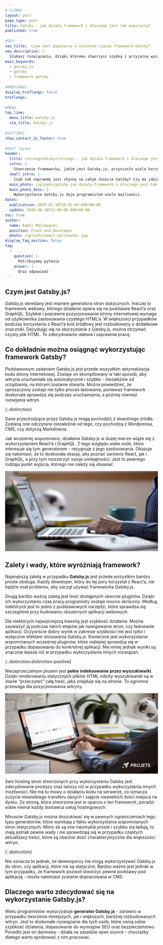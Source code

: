 ```yaml
---
# GLOBAL 
layout: post
page_type: post
title: Gatsby - jak działa framework i dlaczego jest tak popularny?
published: true

#SEO
seo_title:  Czym jest popularny w ostatnim czasie framework Gatsby?
seo_description: |-
  Szukasz rozwiązania, dzięki któremu stworzysz szybką i przyjazną wyszukiwarkom stronę internetową? Postaw na bardzo prosty i sprawdzony framework - Gatsby.
main_keywords:
  - gatsby.js
  - gatsby
  - framework gatsby

#HREFLANGS
display_hreflangs: false
hreflangs:

#MENU 
top_line:
  menu_title: Gatsby.js
  cta_title: Gatsby.js

#SETTINGS
show_contact_in_footer: true

#POST layout
header: 
  title: <strong>Gatsby</strong> - jak działa framework i dlaczego jest tak popularny?
  intro: |-
    Stworzenie frameworka, jakim jest Gatsby.js, przyniosło wiele korzyści środowisku programistów. Unikalność poszczególnych rozwiązań, na których się opiera, daje wiele nowych ścieżek rozwoju. Czym tak naprawdę jest słynny na całym świecie Gatsby? Czy ma jakieś wady? Jakie efekty można osiągnąć, wykorzystując framework? Jego fenomen polega przede wszystkim na połączeniu wielu możliwości.
  small_intro: |-
    Czym tak naprawdę jest słynny na całym świecie Gatsby? Czy ma jakieś wady?
  main_photo: /uploads/gatsby-jak-dziala-framework-i-dlaczego-jest-tak-popularny-01.jpg
  main_photo_desc: |-
    Wykorzystanie Gatsby.js daje programistom wiele możliwości.
dates:
  publication: 2020-01-10T16:02:04.000+00:00
  update: 2020-08-20T13:00:00.000+00:00
toc: true
author:
  name: Kamil Malinowski
  position: Front-end Developer
  photo: /uploads/kamil-malinowski.jpg
display_faq_section: false
faq:
  -
    question: |-
      Potrzbujemy pytanie
    answer: |-
      Oraz odpowiedź
---
```

## Czym jest Gatsby.js?

Gatsby.js określany jest mianem generatora stron statycznych. Inaczej to framework webowy, którego działanie opiera się na podstawie React’a oraz GraphQL. Szybkie i poprawne pozycjonowanie strony internetowej wymaga od użytkownika zastosowania czystego HTML’a. W większości przypadków podczas korzystania z React’a kod źródłowy jest rozbudowany o dodatkowe znaczniki. Decydując się na skorzystanie z Gatsby.js, można otrzymać czysty plik HTML. To zdecydowanie ułatwia i usprawnia pracę.

## Co dokładnie można osiągnąć wykorzystując framework Gatsby?

Podstawowym zadaniem Gatsby.js jest przede wszystkim optymalizacja kodu strony internetowej. Zostaje on skompilowany w taki sposób, aby witryna uruchamiała się automatycznie i szybko - niezależnie od urządzenia, na którym zostanie otwarta. Można powiedzieć, że uproszczony zostaje nie tylko proces ładowania, ponieważ framework doskonale sprawdza się podczas uruchamiania, a później również rozwijania witryn.

{:.distinction}

Dane przechodzące przez Gatsby.js mogą pochodzić z dowolnego źródła. Zostaną one odczytane niezależnie od tego, czy pochodzą z Wordpressa, CMS, czy dotyczą Markdowna.

Jak wcześniej wspomniano, działanie Gatsby.js w dużej mierze wiąże się z wykorzystaniem React’a i GraphQL. Z tego względu wiele osób, które interesuje się tym generatorem - rezygnuje z jego zastosowania. Okazuje się natomiast, że to doskonała okazja, aby poznać zarówno React, jak i GraphQL, a przy tym rozszerzyć swoje umiejętności. Jest to pewnego rodzaju punkt wyjścia, którego nie należy się obawiać.

![Wady i zalety gatsby.js](/uploads/gatsby-jak-dziala-framework-i-dlaczego-jest-tak-popularny-02.jpg)

## Zalety i wady, które wyróżniają framework?

Największą zaletą w przypadku **Gatsby.js** jest przede wszystkim bardzo prosta obsługa. Każdy deweloper, który do tej pory korzystał z React’a, nie będzie miał problemu, aby zaczął używać frameworka Gatsby.js.

Drugą bardzo ważną zaletą jest ilość dostępnych obecnie pluginów. Dzięki ich wykorzystaniu czas pracy programisty zostaje mocno skrócony. Według niektórych jest to jedno z podstawowych narzędzi, które sprawdza się szczególnie przy budowaniu obszernych aplikacji webowych.

Dla niektórych najważniejszą kwestią jest szybkość działania. Można zauważyć ją podczas takich etapów jak nawigowanie stron, czy ładowanie aplikacji. Oczywiście dobry wynik w zakresie szybkości nie jest tylko i wyłącznie efektem stosowania Gatsby.js. Konieczne jest wykorzystanie wspomnianych wcześniej pluginów, które najlepiej sprawdzą się w przypadku dopasowania do konkretnej aplikacji. Nie mniej jednak wyniki są znacznie lepsze niż w przypadku wykorzystania innych rozwiązań.

{:.distinction.distinction-positive}

Niezaprzeczalnym plusem jest **pełne indeksowanie przez wyszukiwarki**. Dzięki renderowaniu statycznych plików HTML roboty wyszukiwarek są w stanie “przeczytać” całą treść, jaka znajduje się na stronie. To ogromna przewaga dla pozycjonowania witryny.

![Plusem gatsby.js jest pełne indeksowanie przez wyszukiwarki ](/uploads/gatsby-jak-dziala-framework-i-dlaczego-jest-tak-popularny-03.jpg)

Sam hosting stron stworzonych przy wykorzystaniu Gatsby jest zdecydowanie prostszy oraz tańszy niż w przypadku wykorzystania innych możliwości. Nie ma tu mowy o działaniu kodu na serwerze, co oznacza zużycie niewielkiego transferu danych i zajęcie niewielkich ilości miejsca na dysku. Ze stroną, która stworzona jest w oparciu o ten framework, poradzi sobie niemal każdy dostawca usług hostingowych.

Minusów Gatsby.js można doszukiwać się w pewnych ograniczeniach tego typu generatorów, które wynikają z faktu wykorzystania wspomnianych stron statycznych. Mimo że są one niezwykle proste i szybko się ładują, to mają jednak pewne wady i nie sprawdzają się w przypadku częstych aktualizacji treści, które są obecnie dość charakterystyczne dla większości witryn.

{:.distinction}

Nie oznacza to jednak, że deweloperzy nie mogą wykorzystywać Gatsby.js do stron, czy aplikacji, które nie są statyczne. Bardzo ważne jest jednak w tym przypadku, że framework pozwoli stworzyć pewne podstawy pod aplikację - reszta natomiast zostanie dopracowana w CMS.

## Dlaczego warto zdecydować się na wykorzystanie Gatsby.js?

Wielu programistów wykorzystuje **generator Gatsby.js** - zarówno w przypadku tworzenia mniejszych, jak i większych, bardziej rozbudowanych witryn. Jest to doskonałe rozwiązanie dla tych osób, które cenią sobie szybkość działania, dopasowanie do wymogów SEO oraz bezpieczeństwo. Ponadto jest on darmowy - działa na zasadzie open source - chociażby dlatego warto spróbować z nim pracować.